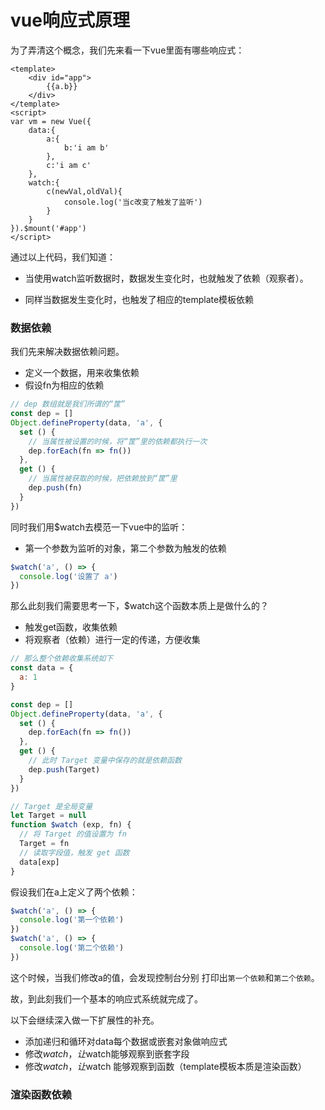 # vue响应式原理

为了弄清这个概念，我们先来看一下vue里面有哪些响应式：

```vue
<template>
	<div id="app">
        {{a.b}}
    </div>
</template>
<script>
var vm = new Vue({
    data:{
        a:{
            b:'i am b'
        },
        c:'i am c'
    },
    watch:{
        c(newVal,oldVal){
            console.log('当c改变了触发了监听')
        }
    }
}).$mount('#app')
</script>
```

通过以上代码，我们知道：

- 当使用watch监听数据时，数据发生变化时，也就触发了依赖（观察者）。

- 同样当数据发生变化时，也触发了相应的template模板依赖

  

### 数据依赖

我们先来解决数据依赖问题。

- 定义一个数据，用来收集依赖
- 假设fn为相应的依赖

```javascript
// dep 数组就是我们所谓的“筐”
const dep = []
Object.defineProperty(data, 'a', {
  set () {
    // 当属性被设置的时候，将“筐”里的依赖都执行一次
    dep.forEach(fn => fn())
  },
  get () {
    // 当属性被获取的时候，把依赖放到“筐”里
    dep.push(fn)
  }
})
```

同时我们用$watch去模范一下vue中的监听：

- 第一个参数为监听的对象，第二个参数为触发的依赖

```javascript
$watch('a', () => {
  console.log('设置了 a')
})
```

那么此刻我们需要思考一下，$watch这个函数本质上是做什么的？

- 触发get函数，收集依赖
- 将观察者（依赖）进行一定的传递，方便收集

```javascript
// 那么整个依赖收集系统如下
const data = {
  a: 1
}

const dep = []
Object.defineProperty(data, 'a', {
  set () {
    dep.forEach(fn => fn())
  },
  get () {
    // 此时 Target 变量中保存的就是依赖函数
    dep.push(Target)
  }
})

// Target 是全局变量
let Target = null
function $watch (exp, fn) {
  // 将 Target 的值设置为 fn
  Target = fn
  // 读取字段值，触发 get 函数
  data[exp]
}
```

假设我们在a上定义了两个依赖：

```javascript
$watch('a', () => {
  console.log('第一个依赖')
})
$watch('a', () => {
  console.log('第二个依赖')
})
```

这个时候，当我们修改a的值，会发现控制台分别 打印出`第一个依赖`和`第二个依赖`。

故，到此刻我们一个基本的响应式系统就完成了。

以下会继续深入做一下扩展性的补充。

- 添加递归和循环对data每个数据或嵌套对象做响应式
- 修改$watch，让$watch能够观察到嵌套字段
- 修改$watch，让$watch 能够观察到函数（template模板本质是渲染函数）



### 渲染函数依赖

